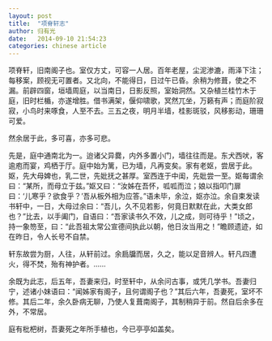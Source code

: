 ```yaml
---
layout: post
title:  "项脊轩志"
author: 归有光
date:   2014-09-10 21:54:23
categories: chinese article
---
```


项脊轩，旧南阁子也。室仅方丈，可容一人居。百年老屋，尘泥渗漉，雨泽下注；每移案，顾视无可置者。又北向，不能得日，日过午已昏。余稍为修葺，使之不漏。前辟四窗，垣墙周庭，以当南日，日影反照，室始洞然。又杂植兰桂竹木于庭，旧时栏楯，亦遂增胜。借书满架，偃仰啸歌，冥然兀坐，万籁有声；而庭阶寂寂，小鸟时来啄食，人至不去。三五之夜，明月半墙，桂影斑驳，风移影动，珊珊可爱。

然余居于此，多可喜，亦多可悲。

先是，庭中通南北为一。迨诸父异爨，内外多置小门，墙往往而是。东犬西吠，客逾庖而宴，鸡栖于厅。庭中始为篱，已为墙，凡再变矣。家有老妪，尝居于此。妪，先大母婢也，乳二世，先妣抚之甚厚。室西连于中闺，先妣尝一至。妪每谓余曰：“某所，而母立于兹。”妪又曰：“汝姊在吾怀，呱呱而泣；娘以指叩门扉曰：‘儿寒乎？欲食乎？’吾从板外相为应答。”语未毕，余泣，妪亦泣。余自束发读书轩中，一日，大母过余曰：“吾儿，久不见若影，何竟日默默在此，大类女郎也？”比去，以手阖门，自语曰：“吾家读书久不效，儿之成，则可待乎！”顷之，持一象笏至，曰：“此吾祖太常公宣德间执此以朝，他日汝当用之！”瞻顾遗迹，如在昨日，令人长号不自禁。

轩东故尝为厨，人往，从轩前过。余扃牖而居，久之，能以足音辨人。轩凡四遭火，得不焚，殆有神护者。......

余既为此志，后五年，吾妻来归，时至轩中，从余问古事，或凭几学书。吾妻归宁，述诸小妹语曰：“闻姊家有阁子，且何谓阁子也？”其后六年，吾妻死，室坏不修。其后二年，余久卧病无聊，乃使人复葺南阁子，其制稍异于前。然自后余多在外，不常居。

庭有枇杷树，吾妻死之年所手植也，今已亭亭如盖矣。

[jekyll-gh]: https://github.com/jekyll/jekyll
[jekyll]:    http://jekyllrb.com
